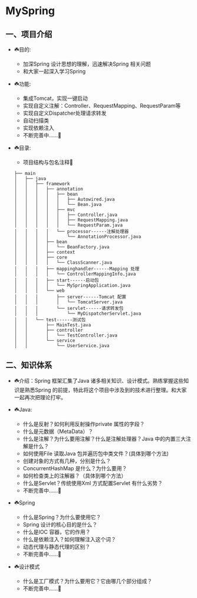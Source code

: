 # MySpring

## 一、项目介绍
*  ☘️目的:
     * 加深Spring 设计思想的理解，迅速解决Spring 相关问题
     * 和大家一起深入学习Spring
     
*  ☘️功能:
     * 集成Tomcat，实现一键启动
     * 实现自定义注解：Controller、RequestMapping、RequestParam等  
     * 实现自定义Dispatcher处理请求转发
     * 自动扫描类
     * 实现依赖注入
     * 不断完善中......🚧
*  ☘️目录:
     * 项目结构与包名注释🌴
    ```
    ├── main
    │   ├── java
    │   │   ├── framework
    │   │   │   ├── annotation
    │   │   │   │   ├── bean
    │   │   │   │   │   ├── Autowired.java
    │   │   │   │   │   └── Bean.java
    │   │   │   │   ├── mvc
    │   │   │   │   │   ├── Controller.java
    │   │   │   │   │   ├── RequestMapping.java
    │   │   │   │   │   └── RequestParam.java
    │   │   │   │   └── processor------注解处理器
    │   │   │   │       └── AnnotationProcessor.java
    │   │   │   ├── bean
    │   │   │   │   └── BeanFactory.java
    │   │   │   ├── context
    │   │   │   ├── core
    │   │   │   │   └── ClassScanner.java
    │   │   │   ├── mappinghandler------Mapping 处理
    │   │   │   │   └── ControllerMappingInfo.java
    │   │   │   ├── start------启动包
    │   │   │   │   └── MySpringApplication.java
    │   │   │   └── web
    │   │   │       ├── server------Tomcat 配置
    │   │   │       │   └── TomcatServer.java
    │   │   │       └── servlet------请求转发包
    │   │   │           └── MyDispatcherServlet.java
    │   │   └── test------测试包
    │   │       ├── MainTest.java
    │   │       ├── controller
    │   │       │   └── TestController.java
    │   │       └── service
    │   │           └── UserService.java
    ```
## 二、知识体系
*  ☘️介绍：Spring 框架汇集了Java 诸多相关知识、设计模式。熟练掌握这些知识是熟悉Spring 的前提，特此将这个项目中涉及到的技术进行整理。和大家一起再次把理论打牢。
        
*  ☘️Java:
     * 什么是反射？如何利用反射操作private 属性的字段？
     * 什么是元数据（MetaData）？
     * 什么是注解？为什么要用注解？什么是注解处理器？Java 中的内置三大注解是什么？
     * 如何使用File 读取Java 包并遍历包中类文件？(具体到哪个方法)
     * 创建对象的方式有几种，分别是什么？
     * ConcurrentHashMap 是什么？为什么要用？
     * 如何检查类上的注解器？（具体到哪个方法）
     * 什么是Servlet？传统使用Xml 方式配置Servlet 有什么劣势？
     * 不断完善中......🚧
     
*  ☘️Spring
     * 什么是Spring？为什么要使用它？
     * Spring 设计的核心目的是什么？
     * 什么是IOC 容器，它的作用？
     * 什么是依赖注入？如何理解注入这个词？
     * 动态代理与静态代理的区别？
     * 不断完善中......🚧
     
*  ☘️设计模式
     * 什么是工厂模式？为什么要用它？它由哪几个部分组成？
     * 不断完善中......🚧
